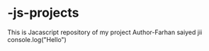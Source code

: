 # -js-projects
This is Jacascript repository of my project 
Author-Farhan saiyed jii
console.log("Hello")

